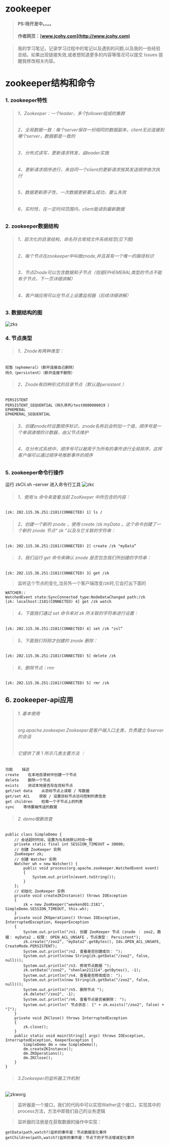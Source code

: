 
#  zookeeper
> #### PS:待开发中。。。。
> #### 作者网页：[www.jcohy.com](http://www.jcohy.com)  	

>  我的学习笔记，记录学习过程中的笔记以及遇到的问题,以及我的一些经验总结。如果出现链接失效,或者想知道更多的内容等情况可以提交 Issues 提醒我修改相关内容。

# zookeeper结构和命令

### 1.    zookeeper特性
> ###### 1、Zookeeper：一个leader，多个follower组成的集群
> ###### 2、全局数据一致：每个server保存一份相同的数据副本，client无论连接到哪个server，数据都是一致的
> ###### 3、分布式读写，更新请求转发，由leader实施
> ###### 4、更新请求顺序进行，来自同一个client的更新请求按其发送顺序依次执行
> ###### 5、数据更新原子性，一次数据更新要么成功，要么失败
> ###### 6、实时性，在一定时间范围内，client能读到最新数据

### 2.    zookeeper数据结构
> ###### 1、层次化的目录结构，命名符合常规文件系统规范(见下图)
> ###### 2、每个节点在zookeeper中叫做znode,并且其有一个唯一的路径标识
> ###### 3、节点Znode可以包含数据和子节点（但是EPHEMERAL类型的节点不能有子节点，下一页详细讲解）
> ###### 4、客户端应用可以在节点上设置监视器（后续详细讲解）
### 3.    数据结构的图

![zks](https://github.com/jiachao23/StudyNote/blob/master/src/img/zks.png)

### 4.    节点类型
> ###### 1、Znode有两种类型：

    短暂（ephemeral）（断开连接自己删除）
    持久（persistent）（断开连接不删除）
> ###### 2、Znode有四种形式的目录节点（默认是persistent ）
    PERSISTENT
    PERSISTENT_SEQUENTIAL（持久序列/test0000000019 ）
    EPHEMERAL
    EPHEMERAL_SEQUENTIAL
> ###### 3、创建znode时设置顺序标识，znode名称后会附加一个值，顺序号是一个单调递增的计数器，由父节点维护
> ###### 4、在分布式系统中，顺序号可以被用于为所有的事件进行全局排序，这样客户端可以通过顺序号推断事件的顺序

### 5.    zookeeper命令行操作
运行 zkCli.sh –server 进入命令行工具
![zkc](https://github.com/jiachao23/StudyNote/blob/master/src/img/zkc.png)
> ###### 1、使用 ls 命令来查看当前 ZooKeeper 中所包含的内容：
    [zk: 202.115.36.251:2181(CONNECTED) 1] ls /
> ###### 2、创建一个新的 znode ，使用 create /zk myData 。这个命令创建了一个新的 znode 节点“ zk ”以及与它关联的字符串：
    [zk: 202.115.36.251:2181(CONNECTED) 2] create /zk "myData“
> ###### 3、我们运行 get 命令来确认 znode 是否包含我们所创建的字符串：
    [zk: 202.115.36.251:2181(CONNECTED) 3] get /zk
>  监听这个节点的变化,当另外一个客户端改变/zk时,它会打出下面的

    WATCHER::
    WatchedEvent state:SyncConnected type:NodeDataChanged path:/zk
    [zk: localhost:2181(CONNECTED) 4] get /zk watch
> ###### 4、下面我们通过 set 命令来对 zk 所关联的字符串进行设置：
    [zk: 202.115.36.251:2181(CONNECTED) 4] set /zk "zsl“
> ###### 5、下面我们将刚才创建的 znode 删除：
    [zk: 202.115.36.251:2181(CONNECTED) 5] delete /zk
> ###### 6、删除节点：rmr
    [zk: 202.115.36.251:2181(CONNECTED) 5] rmr /zk





## 6.     zookeeper-api应用
> ###### 1.    基本使用
> ###### org.apache.zookeeper.Zookeeper是客户端入口主类，负责建立与server的会话
> ###### 它提供了表 1 所示几类主要方法  ：

    功能    描述
    create    在本地目录树中创建一个节点
    delete    删除一个节点
    exists    测试本地是否存在目标节点
    get/set data    从目标节点上读取 / 写数据
    get/set ACL    获取 / 设置目标节点访问控制列表信息
    get children    检索一个子节点上的列表
    sync    等待要被传送的数据

> ###### 2.    demo增删改查

    public class SimpleDemo {
        // 会话超时时间，设置为与系统默认时间一致
        private static final int SESSION_TIMEOUT = 30000;
        // 创建 ZooKeeper 实例
        ZooKeeper zk;
        // 创建 Watcher 实例
        Watcher wh = new Watcher() {
            public void process(org.apache.zookeeper.WatchedEvent event)
            {
                System.out.println(event.toString());
            }
        };
        // 初始化 ZooKeeper 实例
        private void createZKInstance() throws IOException
        {
            zk = new ZooKeeper("weekend01:2181", SimpleDemo.SESSION_TIMEOUT, this.wh);
        }
        private void ZKOperations() throws IOException, InterruptedException, KeeperException
        {
            System.out.println("/n1. 创建 ZooKeeper 节点 (znode ： zoo2, 数据： myData2 ，权限： OPEN_ACL_UNSAFE ，节点类型： Persistent");
            zk.create("/zoo2", "myData2".getBytes(), Ids.OPEN_ACL_UNSAFE, CreateMode.PERSISTENT);
            System.out.println("/n2. 查看是否创建成功： ");
            System.out.println(new String(zk.getData("/zoo2", false, null)));
            System.out.println("/n3. 修改节点数据 ");
            zk.setData("/zoo2", "shenlan211314".getBytes(), -1);
            System.out.println("/n4. 查看是否修改成功： ");
            System.out.println(new String(zk.getData("/zoo2", false, null)));
            System.out.println("/n5. 删除节点 ");
            zk.delete("/zoo2", -1);
            System.out.println("/n6. 查看节点是否被删除： ");
            System.out.println(" 节点状态： [" + zk.exists("/zoo2", false) + "]");
        }
        private void ZKClose() throws InterruptedException
        {
            zk.close();
        }
        public static void main(String[] args) throws IOException, InterruptedException, KeeperException {
            SimpleDemo dm = new SimpleDemo();
            dm.createZKInstance();
            dm.ZKOperations();
            dm.ZKClose();
        }
    }
    
> ###### 3.Zookeeper的监听器工作机制
![zkworg](https://github.com/jiachao23/StudyNote/blob/master/src/img/zkworg.png)
> 监听器是一个接口，我们的代码中可以实现Wather这个接口，实现其中的process方法，方法中即我们自己的业务逻辑

> 监听器的注册是在获取数据的操作中实现： 

    getData(path,watch?)监听的事件是：节点数据变化事件
    getChildren(path,watch?)监听的事件是：节点下的子节点增减变化事件
